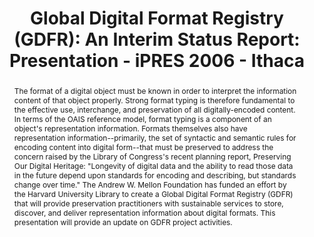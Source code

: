 ---
abstract: 'The format of a digital object must be known in order to interpret the
  information content of that object properly. Strong format typing is therefore fundamental
  to the effective use, interchange, and preservation of all digitally-encoded content.
  In terms of the OAIS reference model, format typing is a component of an object''s
  representation information. Formats themselves also have representation information--primarily,
  the set of syntactic and semantic rules for encoding content into digital form--that
  must be preserved to address the concern raised by the Library of Congress''s recent
  planning report, Preserving Our Digital Heritage: "Longevity of digital data and
  the ability to read those data in the future depend upon standards for encoding
  and describing, but standards change over time." The Andrew W. Mellon Foundation
  has funded an effort by the Harvard University Library to create a Global Digital
  Format Registry (GDFR) that will provide preservation practitioners with sustainable
  services to store, discover, and deliver representation information about digital
  formats. This presentation will provide an update on GDFR project activities.'
creators:
- Abrams, Stephen
date: null
document_url: https://services.phaidra.univie.ac.at/api/object/o:294563/download
grand_parent: iPRES
institutions: []
keywords:
- ithaca
landing_page_url: https://phaidra.univie.ac.at/o:294563
language: eng
layout: publication
license: CC BY-SA 3.0 AT
notes_url: null
parent: iPRES 2006
presentation_url: null
size: 156401
source_name: iPRES
title: 'Global Digital Format Registry (GDFR): An Interim Status Report: Presentation
  - iPRES 2006 - Ithaca'
type: paper
year: 2006
---